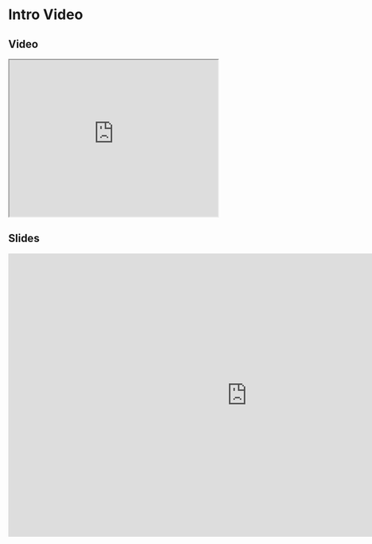 # Intro Video
## Video

<iframe width="420" height="315" src="https://www.youtube.com/embed/pheMShOHoIk"></iframe>

## Slides
<iframe src="https://mfr.ca-1.osf.io/render?url=https://osf.io/mdve5/?direct%26mode=render%26action=download%26mode=render", frameborder="0" width="960" height="569" allowfullscreen="true" mozallowfullscreen="true" webkitallowfullscreen="true"></iframe>